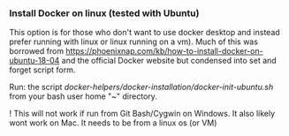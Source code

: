 ### Install Docker on linux (tested with Ubuntu)

This option is for those who don't want to use docker desktop and instead prefer running with linux or linux running on a vm). Much of this was
 borrowed from https://phoenixnap.com/kb/how-to-install-docker-on-ubuntu-18-04 and the official Docker website but condensed into set and forget
  script form.


Run: the script _docker-helpers/docker-installation/docker-init-ubuntu.sh_ from your bash user home "~" directory.

! This will not work if run from Git Bash/Cygwin on Windows. It also likely wont work on Mac. It needs to be from a linux os (or VM)
